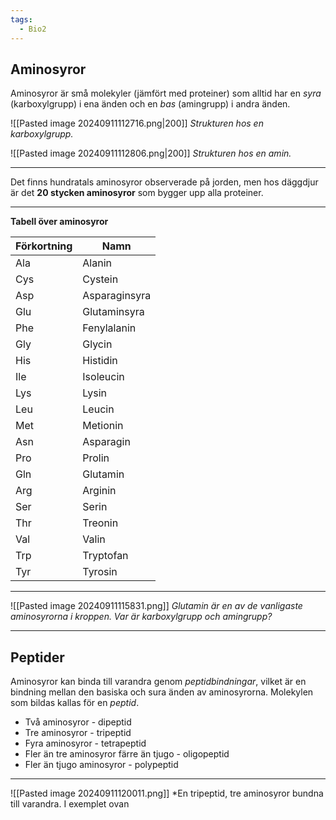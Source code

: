 ```yaml
---
tags:
  - Bio2
---
```

## Aminosyror

Aminosyror är små molekyler (jämfört med proteiner) som alltid har en *syra* (karboxylgrupp) i ena änden och en *bas* (amingrupp) i andra änden.

![[Pasted image 20240911112716.png|200]]
*Strukturen hos en karboxylgrupp.*



![[Pasted image 20240911112806.png|200]]
*Strukturen hos en amin.*

---

Det finns hundratals aminosyror observerade på jorden, men hos däggdjur är det **20 stycken aminosyror** som bygger upp alla proteiner.

---

**Tabell över aminosyror**

| Förkortning | Namn          |
| ----------- | ------------- |
| Ala         | Alanin        |
| Cys         | Cystein       |
| Asp         | Asparaginsyra |
| Glu         | Glutaminsyra  |
| Phe         | Fenylalanin   |
| Gly         | Glycin        |
| His         | Histidin      |
| Ile         | Isoleucin     |
| Lys         | Lysin         |
| Leu         | Leucin        |
| Met         | Metionin      |
| Asn         | Asparagin     |
| Pro         | Prolin        |
|Gln	|Glutamin|
|Arg	|Arginin|
|Ser	|Serin|
|Thr	|Treonin|
|Val	|Valin|
|Trp	|Tryptofan|
|Tyr	|Tyrosin|

---

![[Pasted image 20240911115831.png]]
*Glutamin är en av de vanligaste aminosyrorna i kroppen. Var är karboxylgrupp och amingrupp?*

---

## Peptider

Aminosyror kan binda till varandra genom *peptidbindningar*, vilket är en bindning mellan den basiska och sura änden av aminosyrorna. Molekylen som bildas kallas för en *peptid*.

- Två aminosyror - dipeptid
- Tre aminosyror - tripeptid
- Fyra aminosyror - tetrapeptid
- Fler än tre aminosyror färre än tjugo - oligopeptid
- Fler än tjugo aminosyror - polypeptid

---

![[Pasted image 20240911120011.png]]
*En tripeptid, tre aminosyror bundna till varandra. I exemplet ovan